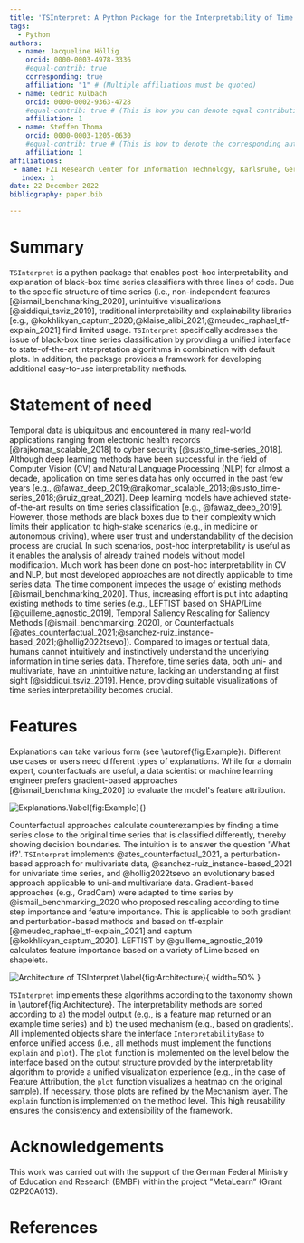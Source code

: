 ```yaml
---
title: 'TSInterpret: A Python Package for the Interpretability of Time Series Classification'
tags:
  - Python
authors:
  - name: Jacqueline Höllig 
    orcid: 0000-0003-4978-3336
    #equal-contrib: true
    corresponding: true
    affiliation: "1" # (Multiple affiliations must be quoted)
  - name: Cedric Kulbach
    orcid: 0000-0002-9363-4728
    #equal-contrib: true # (This is how you can denote equal contributions between multiple authors)
    affiliation: 1
  - name: Steffen Thoma
    orcid: 0000-0003-1205-0630
    #equal-contrib: true # (This is how to denote the corresponding author)
    affiliation: 1
affiliations:
 - name: FZI Research Center for Information Technology, Karlsruhe, Germany
   index: 1
date: 22 December 2022
bibliography: paper.bib

---
```


# Summary

`TSInterpret` is a python package that enables post-hoc interpretability and explanation of black-box time series classifiers with three lines of code. Due to the specific structure of time series (i.e., non-independent features [@ismail_benchmarking_2020], unintuitive visualizations [@siddiqui_tsviz_2019], traditional interpretability and explainability libraries [e.g., @kokhlikyan_captum_2020;@klaise_alibi_2021;@meudec_raphael_tf-explain_2021] find limited usage. `TSInterpret` specifically addresses the issue of black-box time series classification by providing a unified interface to state-of-the-art interpretation algorithms in combination with default plots. In addition, the package provides a framework for developing additional easy-to-use interpretability methods. 

# Statement of need

Temporal data is ubiquitous and encountered in many real-world applications ranging from electronic health records [@rajkomar_scalable_2018] to cyber security [@susto_time-series_2018]. Although deep learning methods have been successful in the field of Computer Vision (CV) and Natural Language Processing (NLP) for almost a decade, application on time series data has only occurred in the past few years [e.g., @fawaz_deep_2019;@rajkomar_scalable_2018;@susto_time-series_2018;@ruiz_great_2021]. Deep learning models have achieved state-of-the-art results on time series classification [e.g., @fawaz_deep_2019]. However, those methods are black boxes due to their complexity which limits their application to high-stake scenarios (e.g., in medicine or autonomous driving), where user trust and understandability of the decision process are crucial. In such scenarios, post-hoc interpretability is useful as it enables the analysis of already trained models without model modification. Much work has been done on post-hoc interpretability in CV and NLP, but most developed approaches are not directly applicable to time series data. The time component impedes the usage of existing methods  [@ismail_benchmarking_2020]. Thus, increasing effort is put into adapting existing methods to time series (e.g., LEFTIST based on SHAP/Lime [@guilleme_agnostic_2019], Temporal Saliency Rescaling for Saliency Methods [@ismail_benchmarking_2020], or Counterfactuals [@ates_counterfactual_2021;@sanchez-ruiz_instance-based_2021;@hollig2022tsevo]). Compared to images or textual data, humans cannot intuitively and instinctively understand the underlying information in time series data. Therefore, time series data, both uni- and multivariate, have an unintuitive nature, lacking an understanding at first sight  [@siddiqui_tsviz_2019]. Hence, providing suitable visualizations of time series interpretability becomes crucial.

# Features

Explanations can take various form (see \autoref{fig:Example}). Different use cases or users need different types of explanations. While for a domain expert, counterfactuals are useful, a data scientist or machine learning engineer prefers gradient-based approaches [@ismail_benchmarking_2020] to evaluate the model's feature attribution.

![Explanations.\label{fig:Example}](ECG.png){}

Counterfactual approaches calculate counterexamples by finding a time series close to the original time series that is classified differently, thereby showing decision boundaries. The intuition is to answer the question 'What if?'. `TSInterpret` implements @ates_counterfactual_2021, a perturbation-based approach for multivariate data, @sanchez-ruiz_instance-based_2021 for univariate time series, and @hollig2022tsevo an evolutionary based approach applicable to uni-and multivariate data.
Gradient-based approaches (e.g., GradCam) were adapted to time series by @ismail_benchmarking_2020 who proposed rescaling according to time step importance and feature importance. This is applicable to both gradient and perturbation-based methods and based on tf-explain [@meudec_raphael_tf-explain_2021] and captum [@kokhlikyan_captum_2020]. 
LEFTIST by @guilleme_agnostic_2019 calculates feature importance based on a variety of Lime based on shapelets.

![Architecture of TSInterpret.\label{fig:Architecture}](Taxonomy.png){ width=50% }

`TSInterpret` implements these algorithms according to the taxonomy shown in \autoref{fig:Architecture}. The interpretability methods are sorted according to a) the model output (e.g., is a feature map returned or an example time series) and b) the used mechanism (e.g., based on gradients). All implemented objects share the interface `InterpretabilityBase` to enforce unified access (i.e., all methods must implement the functions `explain` and `plot`). The `plot` function is implemented on the level below the interface based on the output structure provided by the interpretability algorithm to provide a unified visualization experience (e.g., in the case of Feature Attribution, the `plot` function visualizes a heatmap on the original sample). If necessary, those plots are refined by the Mechanism layer. The `explain` function is implemented on the method level. This high reusability ensures the consistency and extensibility of the framework.

# Acknowledgements

This work was carried out with the support of the German Federal Ministry of Education
and Research (BMBF) within the project ”MetaLearn” (Grant 02P20A013).

# References
